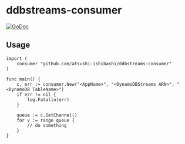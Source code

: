 # ddbstreams-consumer
[![GoDoc][1]][2]

[1]: https://godoc.org/github.com/atsushi-ishibashi/ddbstreams-consumer?status.svg
[2]: https://godoc.org/github.com/atsushi-ishibashi/ddbstreams-consumer

## Usage
```
import (
	consumer "github.com/atsushi-ishibashi/ddbstreams-consumer"
)

func main() {
	c, err := consumer.New("<AppName>", "<DynamoDBStreams ARN>", "<DynamoDB TableName>")
	if err != nil {
		log.Fatalln(err)
	}

	queue := c.GetChannel()
	for v := range queue {
		// do something
	}
}
```
